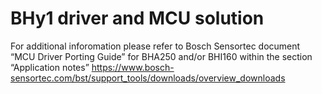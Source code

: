 # BHy1 driver and MCU solution

For additional inforomation please refer to Bosch Sensortec document “MCU Driver Porting Guide” for BHA250 and/or BHI160 within the section “Application notes”
https://www.bosch-sensortec.com/bst/support_tools/downloads/overview_downloads
